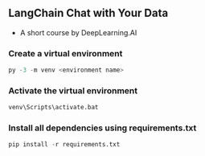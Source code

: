 ## LangChain Chat with Your Data

- A short course by DeepLearning.AI


### Create a virtual environment
```python
py -3 -m venv <environment name>
```

### Activate the virtual environment
```bash
venv\Scripts\activate.bat
```

### Install all dependencies using requirements.txt
```python
pip install -r requirements.txt
```